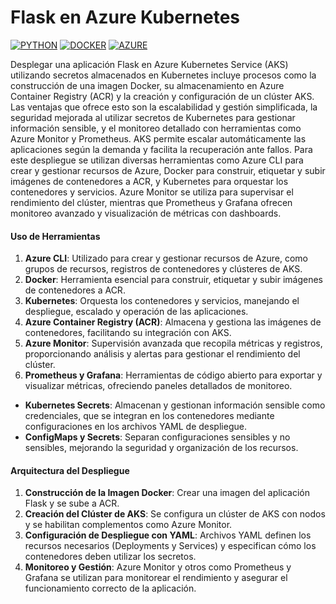# Flask en Azure Kubernetes

[![PYTHON](https://img.shields.io/badge/python-black?style=for-the-badge&logo=python)](https://github.com/hustavojhon)
[![DOCKER](https://img.shields.io/badge/docker-black?style=for-the-badge&logo=docker)](https://github.com/hustavojhon) 
[![AZURE](https://img.shields.io/badge/Azure-black?style=for-the-badge&logo=microsoft-azure)](https://github.com/hustavojhon)

Desplegar una aplicación Flask en Azure Kubernetes Service (AKS) utilizando secretos almacenados en Kubernetes incluye procesos como la construcción de una imagen Docker, su almacenamiento en Azure Container Registry (ACR) y la creación y configuración de un clúster AKS. Las ventajas que ofrece esto son la escalabilidad y gestión simplificada, la seguridad mejorada al utilizar secretos de Kubernetes para gestionar información sensible, y el monitoreo detallado con herramientas como Azure Monitor y Prometheus. AKS permite escalar automáticamente las aplicaciones según la demanda y facilita la recuperación ante fallos. Para este despliegue se utilizan diversas herramientas como Azure CLI para crear y gestionar recursos de Azure, Docker para construir, etiquetar y subir imágenes de contenedores a ACR, y Kubernetes para orquestar los contenedores y servicios. Azure Monitor se utiliza para supervisar el rendimiento del clúster, mientras que Prometheus y Grafana ofrecen monitoreo avanzado y visualización de métricas con dashboards.
#### Uso de Herramientas
1. **Azure CLI**: Utilizado para crear y gestionar recursos de Azure, como grupos de recursos, registros de contenedores y clústeres de AKS.
2. **Docker**: Herramienta esencial para construir, etiquetar y subir imágenes de contenedores a ACR.
3. **Kubernetes**: Orquesta los contenedores y servicios, manejando el despliegue, escalado y operación de las aplicaciones.
4. **Azure Container Registry (ACR)**: Almacena y gestiona las imágenes de contenedores, facilitando su integración con AKS.
5. **Azure Monitor**: Supervisión avanzada que recopila métricas y registros, proporcionando análisis y alertas para gestionar el rendimiento del clúster.
6. **Prometheus y Grafana**: Herramientas de código abierto para exportar y visualizar métricas, ofreciendo paneles detallados de monitoreo.

- **Kubernetes Secrets**: Almacenan y gestionan información sensible como credenciales, que se integran en los contenedores mediante configuraciones en los archivos YAML de despliegue.
- **ConfigMaps y Secrets**: Separan configuraciones sensibles y no sensibles, mejorando la seguridad y organización de los recursos.
#### Arquitectura del Despliegue
1. **Construcción de la Imagen Docker**: Crear una imagen del aplicación Flask y se sube a ACR.
2. **Creación del Clúster de AKS**: Se configura un clúster de AKS con nodos y se habilitan complementos como Azure Monitor.
3. **Configuración de Despliegue con YAML**: Archivos YAML definen los recursos necesarios (Deployments y Services) y especifican cómo los contenedores deben utilizar los secretos.
4. **Monitoreo y Gestión**: Azure Monitor y otros como Prometheus y Grafana se utilizan para monitorear el rendimiento y asegurar el funcionamiento correcto de la aplicación.
